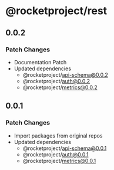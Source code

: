 # @rocketproject/rest

## 0.0.2

### Patch Changes

- Documentation Patch
- Updated dependencies
  - @rocketproject/api-schema@0.0.2
  - @rocketproject/auth@0.0.2
  - @rocketproject/metrics@0.0.2

## 0.0.1

### Patch Changes

- Import packages from original repos
- Updated dependencies
  - @rocketproject/api-schema@0.0.1
  - @rocketproject/auth@0.0.1
  - @rocketproject/metrics@0.0.1
